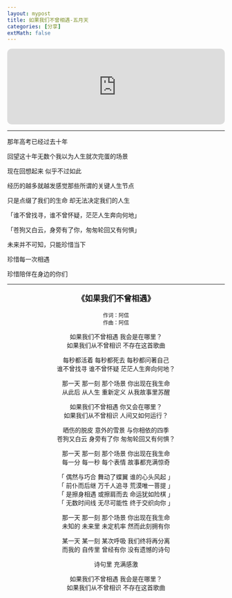 ```yaml
---
layout: mypost
title: 如果我们不曾相遇-五月天
categories: [分享]
extMath: false
---
```


<iframe allow="autoplay *; encrypted-media *; fullscreen *; clipboard-write" frameborder="0" height="175" style="width:100%;max-width:660px;overflow:hidden;border-radius:10px;" sandbox="allow-forms allow-popups allow-same-origin allow-scripts allow-storage-access-by-user-activation allow-top-navigation-by-user-activation" src="https://embed.music.apple.com/cn/album/%E5%A6%82%E6%9E%9C%E6%88%91%E4%BB%AC%E4%B8%8D%E6%9B%BE%E7%9B%B8%E9%81%87-life-live/1463565278?i=1463565476"></iframe>

---


那年高考已经过去十年

回望这十年无数个我以为人生就次完蛋的场景

现在回想起来 似乎不过如此

经历的越多就越发感觉那些所谓的关键人生节点

只是点缀了我们的生命 却无法决定我们的人生

「谁不曾找寻，谁不曾怀疑，茫茫人生奔向何地」

「苍狗又白云，身旁有了你，匆匆轮回又有何惧」

未来并不可知，只能珍惜当下

珍惜每一次相遇

珍惜陪伴在身边的你们

---
<p style="text-align: center;font-size: 18px;font-weight:bold;">
《如果我们不曾相遇》
</p>
<p style="text-align: center;font-size: 12px;">
作词：阿信<br>
作曲：阿信<br>
</p>
<p style="text-align: center">
如果我们不曾相遇 我会是在哪里？<br>
如果我们从不曾相识 不存在这首歌曲<br>
</p>
<p style="text-align: center">
每秒都活着 每秒都死去 每秒都问著自己<br>
谁不曾找寻 谁不曾怀疑 茫茫人生奔向何地？<br>
</p>
<p style="text-align: center">
那一天 那一刻 那个场景 你出现在我生命<br>
从此后 从人生 重新定义 从我故事里苏醒<br>
</p>
<p style="text-align: center">
如果我们不曾相遇 你又会在哪里？<br>
如果我们从不曾相识 人间又如何运行？<br>
</p>
<p style="text-align: center">
晒伤的脱皮 意外的雪景 与你相依的四季<br>
苍狗又白云 身旁有了你 匆匆轮回又有何惧？<br>
</p>
<p style="text-align: center">
那一天 那一刻 那个场景 你出现在我生命<br>
每一分 每一秒 每个表情 故事都充满惊奇<br>
</p>
<p style="text-align: center">
「 偶然与巧合 舞动了蝶翼 谁的心头风起 」<br>
「 前仆而后继 万千人追寻 荒漠唯一菩提 」<br>
「 是擦身相遇 或擦肩而去 命运犹如险棋 」<br>
「 无数时间线 无尽可能性 终于交织向你 」<br>
</p>
<p style="text-align: center">
那一天 那一刻 那个场景 你出现在我生命<br>
未知的 未来里 未定机率 然而此刻拥有你<br>
</p>
<p style="text-align: center">
某一天 某一刻 某次呼吸 我们终将再分离<br>
而我的 自传里 曾经有你 没有遗憾的诗句<br>
</p>
<p style="text-align: center">
诗句里
充满感激
</p>
<p style="text-align: center">
如果我们不曾相遇 我会是在哪里？<br>
如果我们从不曾相识 不存在这首歌曲<br>
</p>
<br>